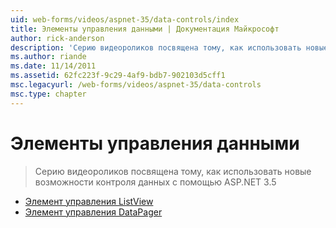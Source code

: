 ```yaml
---
uid: web-forms/videos/aspnet-35/data-controls/index
title: Элементы управления данными | Документация Майкрософт
author: rick-anderson
description: 'Серию видеороликов посвящена тому, как использовать новые возможности контроля данных с помощью ASP.NET 3.5'
ms.author: riande
ms.date: 11/14/2011
ms.assetid: 62fc223f-9c29-4af9-bdb7-902103d5cff1
msc.legacyurl: /web-forms/videos/aspnet-35/data-controls
msc.type: chapter
---
```

<a name="data-controls"></a>Элементы управления данными
====================
> Серию видеороликов посвящена тому, как использовать новые возможности контроля данных с помощью ASP.NET 3.5


- [Элемент управления ListView](the-listview-control.md)
- [Элемент управления DataPager](the-datapager-control.md)
